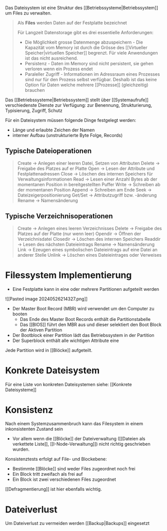 Das Dateisystem ist eine Struktur des [[Betriebssysteme|Betriebssystem]] um Files zu verwalten.

>Als **Files** werden Daten auf der Festplatte bezeichnet
>
>Für Langzeit Datenstorage gibt es drei essentielle Anforderungen:
>- Die Möglichkeit grosse Datenmenge abzuspeichern
	- Die Kapazität vom Memory ist durch die Grösse des [[Virtueller Speicher|virtuellen Speicher]] begrenzt. Für viele Anwendungen ist das nicht ausreichend. 
>- Persistenz
	- Daten im Memory sind nicht persistent, sie gehen verloren wenn ein Prozess endet
> - Paraleller Zugriff
	- Informationen im Adressraum eines Prozesses sind nur für den Prozess selbst verfügbar. Deshalb ist das keine Option für Daten welche mehrere [[Prozesse]] (gleichzeitig) brauchen

Das [[Betriebssysteme|Betriebssystem]] stellt über [[Systemaufrufe]] verschiedenste Dienste zur Verfügung: zur Benennung, Strukturierung, Typisierung, Zugriff, Schutz

Für ein Dateisystem müssen folgende Dinge festgelegt werden:
- Länge und erlaubte Zeichen der Namen
- interner Aufbau (unstrukturierte Byte Folge, Records)


## Typische Dateioperationen
> Create → Anlegen einer leeren Datei, Setzen von Attributen
> Delete → Freigabe des Platzes auf er Platte
> Open → Lesen der Attribute und Festplattenadressen
> Close → Löschen des internen Speichers für Verwaltungsinformationen
> Read → Lesen einer Anzahl Bytes ab der momentanen Position in bereitgestellten Puffer
> Write → Schreiben ab der momentanen Position
> Append → Schreiben am Ende
> Seek → Dateizeigerpositionierung
> Get/Set → Attributzugriff bzw. -änderung
> Rename → Namensänderung

## Typische Verzeichnisoperationen
> Create → Anlegen eines leeren Verzeichnisses
> Delete → Freigabe des Platzes auf der Platte (nur wenn leer)
> Opendir → Öffnen der Verzeichnisdatei
> Closedir → Löschen des internen Speichers
> Readdir → Lesen des nächsten Dateieintrags
> Rename → Namensänderung
> Link → Ezeugen eines symbolischen Dateieintrags auf eine Datei an anderer Stelle
> Unlink → Löschen eines Dateieintrages oder Verweises


# Filessystem Implementierung
- Eine Festplatte kann in eine oder mehrere Partitionen aufgeteilt werden

![[Pasted image 20240526214327.png]]

- Der Master Boot Record (MBR) wird verwendet um den Computer zu booten 
	- Das Ende des Master Boot Records enthält die Partitionstabelle 
	- Das [[BIOS]] führt den MBR aus und dieser selektiert den Boot Block der Aktiven Partition 
- Der Bootblock einer Partition lädt das Betriebssystem in der Partition
- Der Superblock enthält alle wichtigen Attribute eine

Jede Partition wird in [[Blöcke]] aufgeteilt. 

# Konkrete Dateisystem
Für eine Liste von konkreten Dateisystemen siehe: [[Konkrete Dateisysteme]]

# Konsistenz
Nach einem Systemzusammenbruch kann das Filesystem in einem inkonsistenten Zustand sein
- Vor allem wenn die [[Blöcke]] der Dateiverwaltung ([[Dateien als verkettete Liste]], [[I-Node-Verwaltung]]) nicht richtig geschrieben wurden.  

Konsistenztests erfolgt auf File- und Blockebene:
- Bestimmte [[Blöcke]] sind weder Files zugeordnet noch frei
- Ein Block tritt zweifach als frei auf
- Ein Block ist zwei verschiedenen Files zugeordnet

[[Defragmentierung]] ist hier ebenfalls wichtig.


# Dateiverlust
Um Dateiverlust zu vermeiden werden [[Backup|Backups]] eingesetzt